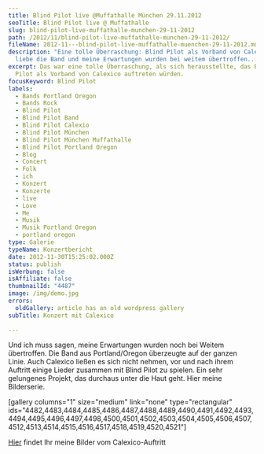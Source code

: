 ```yaml
---
title: Blind Pilot live @Muffathalle München 29.11.2012
seoTitle: Blind Pilot live @ Muffathalle
slug: blind-pilot-live-muffathalle-munchen-29-11-2012
path: /2012/11/blind-pilot-live-muffathalle-munchen-29-11-2012/
fileName: 2012-11---blind-pilot-live-muffathalle-muenchen-29-11-2012.md
description: "Eine tolle Überraschung: Blind Pilot als Vorband von Calexico! Ich
  liebe die Band und meine Erwartungen wurden bei weitem übertroffen..."
excerpt: Das war eine tolle Überraschung, als sich herausstellte, das Blind
  Pilot als Vorband von Calexico auftreten würden.
focusKeyword: Blind Pilot
labels:
  - Bands Portland Oregon
  - Bands Rock
  - Blind Pilot
  - Blind Pilot Band
  - Blind Pilot Calexio
  - Blind Pilot München
  - Blind Pilot München Muffathalle
  - Blind Pilot Portland Oregon
  - Blog
  - Concert
  - Folk
  - ich
  - Konzert
  - Konzerte
  - live
  - Love
  - Me
  - Musik
  - Musik Portland Oregon
  - portland oregon
type: Galerie
typeName: Konzertbericht
date: 2012-11-30T15:25:02.000Z
status: publish
isWerbung: false
isAffiliate: false
thumbnailId: "4487"
image: /img/demo.jpg
errors:
  oldGallery: article has an old wordpress gallery
subTitle: Konzert mit Calexico
  
---
```


Und ich muss sagen, meine Erwartungen wurden noch bei Weitem übertroffen. Die
Band aus Portland/Oregon überzeugte auf der ganzen Linie. Auch Calexico ließen
es sich nicht nehmen, vor und nach ihrem Auftritt einige Lieder zusammen mit
Blind Pilot zu spielen. Ein sehr gelungenes Projekt, das durchaus unter die Haut
geht. Hier meine Bilderserie.

[gallery columns="1" size="medium" link="none" type="rectangular"
ids="4482,4483,4484,4485,4486,4487,4488,4489,4490,4491,4492,4493,4494,4495,4496,4497,4498,4500,4501,4502,4503,4504,4505,4506,4507,4512,4513,4514,4515,4516,4517,4518,4519,4520,4521"]

[Hier](/2012/12/calexico-live-muffathalle-munchen-29-11-2012/) findet Ihr meine
Bilder vom Calexico-Auftritt

  
